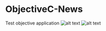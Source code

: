 # ObjectiveC-News
Test objective application
![alt text](https://github.com/niceiceeyes1337/ObjectiveC-News/blob/master/Sceenshots/5.8-inch%20Screenshot%201%20copy.jpg)
![alt text](https://github.com/niceiceeyes1337/ObjectiveC-News/blob/master/Sceenshots/5.8-inch%20Screenshot%201.jpg)
